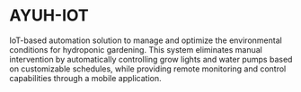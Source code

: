 # AYUH-IOT
IoT-based automation solution to manage and optimize the environmental conditions for hydroponic gardening. This system eliminates manual intervention by automatically controlling grow lights and water pumps based on customizable schedules, while providing remote monitoring and control capabilities through a mobile application.
